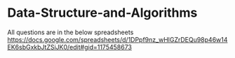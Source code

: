 # Data-Structure-and-Algorithms
All questions are in the below spreadsheets
https://docs.google.com/spreadsheets/d/1DPpf9nz_wHlGZrDEQu98p46w14EK6sbGxkbJtZSiJK0/edit#gid=1175458673

